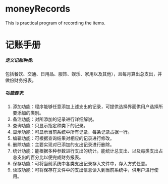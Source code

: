 # moneyRecords
This is practical program of recording the items.

# 记账手册
##### 定义记账种类:
包括餐饮、交通、日用品、服饰、娱乐、家用以及其他），且每月算出总支出，并做份财务报表。
##### 功能要求:
1. 添加功能：程序能够任意添加上述支出的记录，可提供选择界面供用户选择所要添加的类别。
2. 备注功能：对所添加的记录进行详细解说。  
3. 查询功能：只显示指定种类下的记录。
4. 显示功能：可显示当前系统中所有记录，每条记录占据一行。
5. 编辑功能：可根据查询结果对相应的记录进行修改。  
6. 删除功能：主要实现对已添加的支出记录进行删除。
7. 统计功能：能根据多种参数进行支出的统计。能统计总支出、以及每类支出占总支出的百分比以便完成财务报表。
8. 保存功能：可将当前系统中各类支出记录存入文件中，存入方式任意。
9. 读取功能：可将保存在文件中的支出信息读入到当前系统中，供用户进行使用。